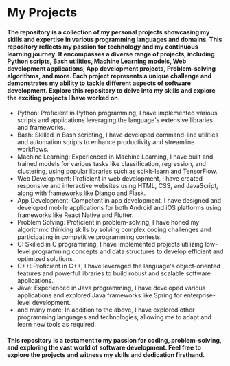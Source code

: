 # My Projects
#### The repository is a collection of my personal projects showcasing my skills and expertise in various programming languages and domains. This repository reflects my passion for technology and my continuous learning journey. It encompasses a diverse range of projects, including Python scripts, Bash utilities, Machine Learning models, Web development applications, App development projects, Problem-solving algorithms, and more. Each project represents a unique challenge and demonstrates my ability to tackle different aspects of software development. Explore this repository to delve into my skills and explore the exciting projects I have worked on.

* Python: Proficient in Python programming, I have implemented various scripts and applications leveraging the language's extensive libraries and frameworks.
* Bash: Skilled in Bash scripting, I have developed command-line utilities and automation scripts to enhance productivity and streamline workflows.
* Machine Learning: Experienced in Machine Learning, I have built and trained models for various tasks like classification, regression, and clustering, using popular libraries such as scikit-learn and TensorFlow.
* Web Development: Proficient in web development, I have created responsive and interactive websites using HTML, CSS, and JavaScript, along with frameworks like Django and Flask.
* App Development: Competent in app development, I have designed and developed mobile applications for both Android and iOS platforms using frameworks like React Native and Flutter.
* Problem Solving: Proficient in problem-solving, I have honed my algorithmic thinking skills by solving complex coding challenges and participating in competitive programming contests.
* C: Skilled in C programming, I have implemented projects utilizing low-level programming concepts and data structures to develop efficient and optimized solutions.
* C++: Proficient in C++, I have leveraged the language's object-oriented features and powerful libraries to build robust and scalable software applications.
* Java: Experienced in Java programming, I have developed various applications and explored Java frameworks like Spring for enterprise-level development.
* and many more: In addition to the above, I have explored other programming languages and technologies, allowing me to adapt and learn new tools as required.


#### This repository is a testament to my passion for coding, problem-solving, and exploring the vast world of software development. Feel free to explore the projects and witness my skills and dedication firsthand.
